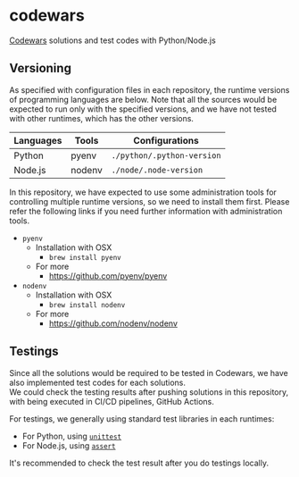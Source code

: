 # codewars
[Codewars](https://www.codewars.com/dashboard) solutions and test codes with Python/Node.js


## Versioning
As specified with configuration files in each repository, the runtime versions of programming languages are below.
Note that all the sources would be expected to run only with the specified versions, and we have not tested with other runtimes, which has the other versions.

| Languages | Tools | Configurations |
| --- | --- | --- |
| Python | pyenv | `./python/.python-version` |
| Node.js | nodenv | `./node/.node-version` |

In this repository, we have expected to use some administration tools for controlling multiple runtime versions, so we need to install them first.
Please refer the following links if you need further information with administration tools.

- `pyenv`
  - Installation with OSX
    - `brew install pyenv`
  - For more
    - <https://github.com/pyenv/pyenv>
- `nodenv`
  - Installation with OSX
    - `brew install nodenv`
  - For more
    - <https://github.com/nodenv/nodenv>


## Testings
Since all the solutions would be required to be tested in Codewars, we have also implemented test codes for each solutions. \
We could check the testing results after pushing solutions in this repository, with being executed in CI/CD pipelines, GitHub Actions.

For testings, we generally using standard test libraries in each runtimes:
- For Python, using [`unittest`](https://docs.python.org/3/library/unittest.html)
- For Node.js, using [`assert`](https://nodejs.org/api/assert.html)

It's recommended to check the test result after you do testings locally.
